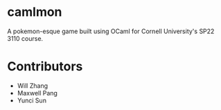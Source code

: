 # camlmon
A pokemon-esque game built using OCaml for Cornell University's SP22 3110 course. 

# Contributors 
- Will Zhang
- Maxwell Pang
- Yunci Sun